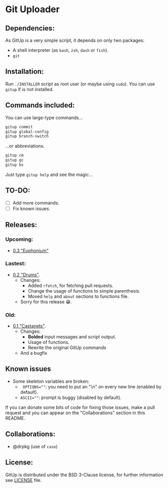# Git Uploader

## Dependencies:

As GitUp is a very simple script, it depends on only two packages:

- A shell interpreter (as `bash`, `zsh`, `dash` or `fish`).
- `git`

## Installation:

Run `./INSTALLER` script as root user (or maybe using `sudo`).
You can use `gitup` if is not installed.

## Commands included:

You can use large-type commands...

```sh
gitup commit
gitup global-config
gitup branch-switch
```

...or abbreviations.

```sh
gitup cm
gitup gc
gitup bs
```

Just type `gitup help` and see the magic...

## TO-DO:

- [ ] Add more commands.
- [ ] Fix known issues.

## Releases:

### Upcoming:

- [0.3 "Euphonium"](https://www.youtube.com/watch?v=oHg5SJYRHA0 "Big changes are coming!")

### Lastest:

- [0.2 "Drums"](https://..releases/tag/v0.2 "Sorry for this").
  - Changes:
    - Added `rfetch`, for fetching pull requests.
    - Change the usage of functions to simple parenthesis.
    - Moved `help` and `about` sections to functions file.
  - Sorry for this release :grin:.

### Old:

- [0.1 "Castanets"](https://../releases/tag/v0.1 "First release!").
  - Changes:
    - **Bolded** input messages and script output.
    - Usage of functions.
    - Rewrite the original GitUp commands
  - And a bugfix


## Known issues

- Some skeleton variables are broken:
  - ` OPTIONS=""`: you need to put an "\n" on every new line (enabled by default).
  - `ASCII=""`: prompt is buggy (disabled by default).

If you can donate some bits of code for fixing those issues, make a pull request and you can appear on the "Collaborations" section in this README.

## Collaborations:

- @drpkg (use of `case`)

## License:

GitUp is distributed under the BSD 3-Clause license, for further information see [LICENSE](../blob/master/LICENSE) file.